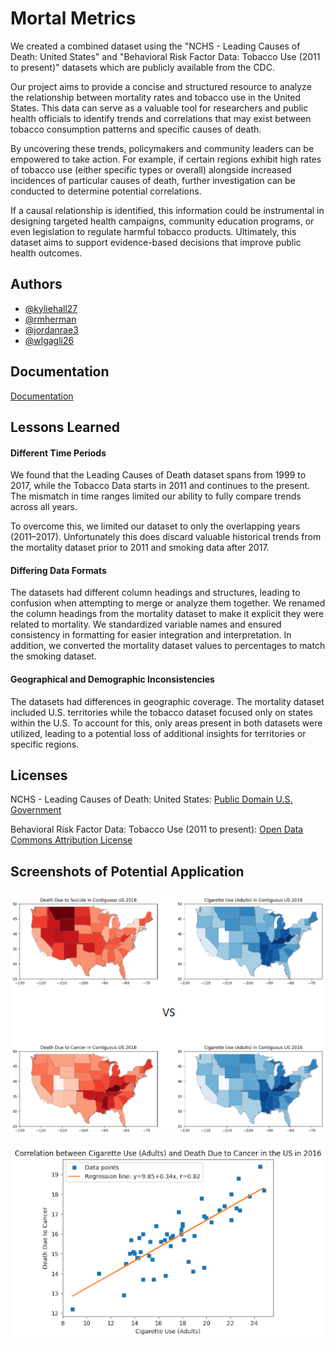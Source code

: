 
# Mortal Metrics

We created a combined dataset using the "NCHS - Leading Causes of Death: United States" and "Behavioral Risk Factor Data: Tobacco Use (2011 to present)" datasets which are publicly available from the CDC.

Our project aims to provide a concise and structured resource to analyze the relationship between mortality rates and tobacco use in the United States. This data can serve as a valuable tool for researchers and public health officials to identify trends and correlations that may exist between tobacco consumption patterns and specific causes of death.

By uncovering these trends, policymakers and community leaders can be empowered to take action. For example, if certain regions exhibit high rates of tobacco use (either specific types or overall) alongside increased incidences of particular causes of death, further investigation can be conducted to determine potential correlations.

If a causal relationship is identified, this information could be instrumental in designing targeted health campaigns, community education programs, or even legislation to regulate harmful tobacco products. Ultimately, this dataset aims to support evidence-based decisions that improve public health outcomes.


## Authors

- [@kyliehall27](https://github.com/kyliehall27)
- [@rmherman](https://github.com/rmherman)
- [@jordanrae3](https://github.com/jordanrae3)
- [@wlgagli26](https://github.com/wlgagli26)

## Documentation

[Documentation](https://github.com/rmherman/Team-Healthcare-Project/blob/14ea984bc2c87601f6e1cbda43842ab20248fbf8/Team_Healthcare_Project.ipynb)


## Lessons Learned

#### Different Time Periods
We found that the Leading Causes of Death dataset spans from 1999 to 2017, while the Tobacco Data starts in 2011 and continues to the present. The mismatch in time ranges limited our ability to fully compare trends across all years.

To overcome this, we limited our dataset to only the overlapping years (2011–2017). Unfortunately this does discard valuable historical trends from the mortality dataset prior to 2011 and smoking data after 2017.

#### Differing Data Formats
The datasets had different column headings and structures, leading to confusion when attempting to merge or analyze them together.
We renamed the column headings from the mortality dataset to make it explicit they were related to mortality. We standardized variable names and ensured consistency in formatting for easier integration and interpretation. In addition, we converted the mortality dataset values to percentages to match the smoking dataset.

#### Geographical and Demographic Inconsistencies
The datasets had differences in geographic coverage. The mortality dataset included U.S. territories while the tobacco dataset focused only on states within the U.S. To account for this, only areas present in both datasets were utilized, leading to a potential loss of additional insights for territories or specific regions.
## Licenses

NCHS - Leading Causes of Death: United States:
[Public Domain U.S. Government](https://www.usa.gov/government-copyright)

Behavioral Risk Factor Data: Tobacco Use (2011 to present): [Open Data Commons Attribution License](https://opendatacommons.org/licenses/by/1-0/)
## Screenshots of Potential Application

![Heatmaps](Images/Heatmaps.png)

![Correlation using r-value](Images/Correlation.png)